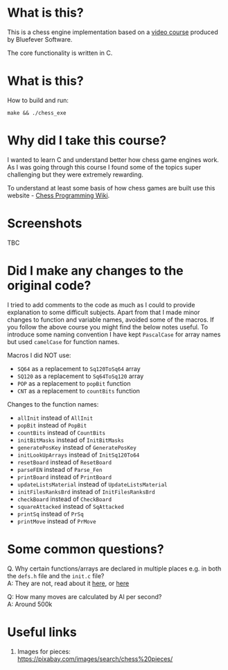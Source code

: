 # What is this?

This is a chess engine implementation based on a
[video course](https://www.youtube.com/playlist?list=PLZ1QII7yudbc-Ky058TEaOstZHVbT-2hg) produced by Bluefever Software.

The core functionality is written in C.

# What is this?

How to build and run:

    make && ./chess_exe

# Why did I take this course?

I wanted to learn C and understand better how chess game engines work. As I was going through this course I found some of the topics super challenging but they were extremely rewarding.

To understand at least some basis of how chess games are built use this website - [Chess Programming Wiki](https://www.chessprogramming.org/Main_Page).

# Screenshots

TBC

# Did I make any changes to the original code?

I tried to add comments to the code as much as I could to provide explanation to some difficult subjects. Apart from that I made minor changes to function and variable names, avoided some of the macros. If you follow the above course you might find the below notes useful. To introduce some naming convention I have kept `PascalCase` for array names but used `camelCase` for function names.

Macros I did NOT use:

* `SQ64` as a replacement to `Sq120ToSq64` array
* `SQ120` as a replacement to `Sq64ToSq120` array
* `POP` as a replacement to `popBit` function
* `CNT` as a replacement to `countBits` function

Changes to the function names:

* `allInit` instead of `AllInit`
* `popBit` instead of `PopBit`
* `countBits` instead of `CountBits`
* `initBitMasks` instead of `InitBitMasks`
* `generatePosKey` instead of `GeneratePosKey`
* `initLookUpArrays` instead of `InitSq120To64`
* `resetBoard` instead of `ResetBoard`
* `parseFEN` instead of `Parse_Fen`
* `printBoard` instead of `PrintBoard`
* `updateListsMaterial` instead of `UpdateListsMaterial`
* `initFilesRanksBrd` instead of `InitFilesRanksBrd`
* `checkBoard` instead of `CheckBoard`
* `squareAttacked` instead of `SqAttacked`
* `printSq` instead of `PrSq`
* `printMove` instead of `PrMove`

# Some common questions?

Q. Why certain functions/arrays are declared in multiple places e.g. in both the `defs.h` file and the `init.c` file?  
A: They are not, read about it [here](https://en.wikipedia.org/wiki/External_variable#Example_.28C_programming_language.29), or [here](https://stackoverflow.com/a/1433387)

Q: How many moves are calculated by AI per second?  
A: Around 500k

# Useful links

1. Images for pieces: https://pixabay.com/images/search/chess%20pieces/
